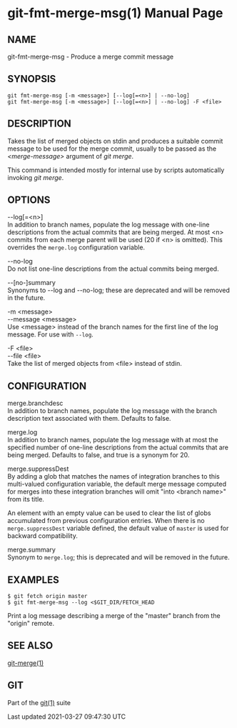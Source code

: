 # git-fmt-merge-msg(1) Manual Page

## NAME

git-fmt-merge-msg - Produce a merge commit message

## SYNOPSIS

    git fmt-merge-msg [-m <message>] [--log[=<n>] | --no-log]
    git fmt-merge-msg [-m <message>] [--log[=<n>] | --no-log] -F <file>

## DESCRIPTION

Takes the list of merged objects on stdin and produces a suitable commit message to be used for the merge commit, usually to be passed as the _&lt;merge-message&gt;_ argument of _git merge_.

This command is intended mostly for internal use by scripts automatically invoking _git merge_.

## OPTIONS

--log\[=&lt;n&gt;\]  
In addition to branch names, populate the log message with one-line descriptions from the actual commits that are being merged. At most &lt;n&gt; commits from each merge parent will be used (20 if &lt;n&gt; is omitted). This overrides the `merge.log` configuration variable.

--no-log  
Do not list one-line descriptions from the actual commits being merged.

--\[no-\]summary  
Synonyms to --log and --no-log; these are deprecated and will be removed in the future.

-m &lt;message&gt;  
--message &lt;message&gt;  
Use &lt;message&gt; instead of the branch names for the first line of the log message. For use with `--log`.

-F &lt;file&gt;  
--file &lt;file&gt;  
Take the list of merged objects from &lt;file&gt; instead of stdin.

## CONFIGURATION

merge.branchdesc  
In addition to branch names, populate the log message with the branch description text associated with them. Defaults to false.

merge.log  
In addition to branch names, populate the log message with at most the specified number of one-line descriptions from the actual commits that are being merged. Defaults to false, and true is a synonym for 20.

merge.suppressDest  
By adding a glob that matches the names of integration branches to this multi-valued configuration variable, the default merge message computed for merges into these integration branches will omit "into &lt;branch name&gt;" from its title.

An element with an empty value can be used to clear the list of globs accumulated from previous configuration entries. When there is no `merge.suppressDest` variable defined, the default value of `master` is used for backward compatibility.

merge.summary  
Synonym to `merge.log`; this is deprecated and will be removed in the future.

## EXAMPLES

    $ git fetch origin master
    $ git fmt-merge-msg --log <$GIT_DIR/FETCH_HEAD

Print a log message describing a merge of the "master" branch from the "origin" remote.

## SEE ALSO

[git-merge(1)](git-merge.html)

## GIT

Part of the [git(1)](git.html) suite

Last updated 2021-03-27 09:47:30 UTC
